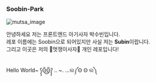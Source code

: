 ### Soobin-Park

![mutsa_image](mutsa_session2.gif) <br>

안녕하세요 저는 프론트엔드 아기사자 박수빈입니다. <br>
레포 이름에는 Soobin으로 되어있지만 사실 저는 **Subin**이랍니다. <br>
그리고 이곳은 저의 🦁멋쟁이사자🦁 개인 레포입니다!

<br>
Hello World~ ʕ̡̢̡ʘ̅͟͜ʘ̲̅ʔ̢̡̢  .. ~. ...ଲ༼Ꙩ Ꙩ ଲ༽
